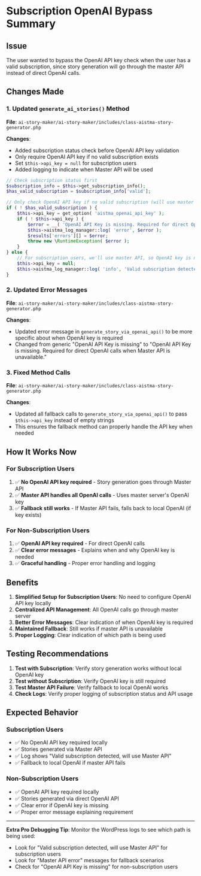 # Subscription OpenAI Bypass Summary

## Issue
The user wanted to bypass the OpenAI API key check when the user has a valid subscription, since story generation will go through the master API instead of direct OpenAI calls.

## Changes Made

### 1. Updated `generate_ai_stories()` Method
**File**: `ai-story-maker/ai-story-maker/includes/class-aistma-story-generator.php`

**Changes**:
- Added subscription status check before OpenAI API key validation
- Only require OpenAI API key if no valid subscription exists
- Set `$this->api_key = null` for subscription users
- Added logging to indicate when Master API will be used

```php
// Check subscription status first
$subscription_info = $this->get_subscription_info();
$has_valid_subscription = $subscription_info['valid'];

// Only check OpenAI API key if no valid subscription (will use master API)
if ( ! $has_valid_subscription ) {
    $this->api_key = get_option( 'aistma_openai_api_key' );
    if ( ! $this->api_key ) {
        $error = __( 'OpenAI API Key is missing. Required for direct OpenAI calls when no subscription is active.', 'ai-story-maker' );
        $this->aistma_log_manager::log( 'error', $error );
        $results['errors'][] = $error;
        throw new \RuntimeException( $error );
    }
} else {
    // For subscription users, we'll use master API, so OpenAI key is not required
    $this->api_key = null;
    $this->aistma_log_manager::log( 'info', 'Valid subscription detected, will use Master API for story generation' );
}
```

### 2. Updated Error Messages
**File**: `ai-story-maker/ai-story-maker/includes/class-aistma-story-generator.php`

**Changes**:
- Updated error message in `generate_story_via_openai_api()` to be more specific about when OpenAI key is required
- Changed from generic "OpenAI API Key is missing" to "OpenAI API Key is missing. Required for direct OpenAI calls when Master API is unavailable."

### 3. Fixed Method Calls
**File**: `ai-story-maker/ai-story-maker/includes/class-aistma-story-generator.php`

**Changes**:
- Updated all fallback calls to `generate_story_via_openai_api()` to pass `$this->api_key` instead of empty strings
- This ensures the fallback method can properly handle the API key when needed

## How It Works Now

### For Subscription Users
1. ✅ **No OpenAI API key required** - Story generation goes through Master API
2. ✅ **Master API handles all OpenAI calls** - Uses master server's OpenAI key
3. ✅ **Fallback still works** - If Master API fails, falls back to local OpenAI (if key exists)

### For Non-Subscription Users
1. ✅ **OpenAI API key required** - For direct OpenAI calls
2. ✅ **Clear error messages** - Explains when and why OpenAI key is needed
3. ✅ **Graceful handling** - Proper error handling and logging

## Benefits

1. **Simplified Setup for Subscription Users**: No need to configure OpenAI API key locally
2. **Centralized API Management**: All OpenAI calls go through master server
3. **Better Error Messages**: Clear indication of when OpenAI key is required
4. **Maintained Fallback**: Still works if master API is unavailable
5. **Proper Logging**: Clear indication of which path is being used

## Testing Recommendations

1. **Test with Subscription**: Verify story generation works without local OpenAI key
2. **Test without Subscription**: Verify OpenAI key is still required
3. **Test Master API Failure**: Verify fallback to local OpenAI works
4. **Check Logs**: Verify proper logging of subscription status and API usage

## Expected Behavior

### Subscription Users
- ✅ No OpenAI API key required locally
- ✅ Stories generated via Master API
- ✅ Log shows "Valid subscription detected, will use Master API"
- ✅ Fallback to local OpenAI if master API fails

### Non-Subscription Users
- ✅ OpenAI API key required locally
- ✅ Stories generated via direct OpenAI API
- ✅ Clear error if OpenAI key is missing
- ✅ Proper error message explaining requirement

---

**Extra Pro Debugging Tip**: Monitor the WordPress logs to see which path is being used:
- Look for "Valid subscription detected, will use Master API" for subscription users
- Look for "Master API error" messages for fallback scenarios
- Check for "OpenAI API Key is missing" for non-subscription users 